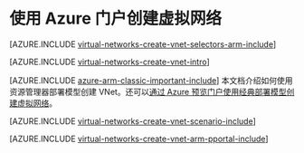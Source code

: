 <!-- not suitable for Mooncake -->


<properties
   pageTitle="使用 Azure 门户创建虚拟网络 | Azure"
   description="了解如何在 ARM | Resource Manager 中使用 Azure 门户创建虚拟网络。"
   services="virtual-network"
   documentationCenter=""
   authors="telmosampaio"
   manager="carmonm"
   editor=""
   tags="azure-resource-manager"/>

<tags
	ms.service="virtual-network"
	ms.date="03/15/2016"
	wacn.date=""/>

# 使用 Azure 门户创建虚拟网络

[AZURE.INCLUDE [virtual-networks-create-vnet-selectors-arm-include](../includes/virtual-networks-create-vnet-selectors-arm-include.md)]


[AZURE.INCLUDE [virtual-networks-create-vnet-intro](../includes/virtual-networks-create-vnet-intro-include.md)]

[AZURE.INCLUDE [azure-arm-classic-important-include](../includes/azure-arm-classic-important-include.md)] 本文档介绍如何使用资源管理器部署模型创建 VNet。还可以[通过 Azure 预览门户使用经典部署模型创建虚拟网络](/documentation/articles/virtual-networks-create-vnet-classic-pportal)。

[AZURE.INCLUDE [virtual-networks-create-vnet-scenario-include](../includes/virtual-networks-create-vnet-scenario-include.md)]

[AZURE.INCLUDE [virtual-networks-create-vnet-arm-pportal-include](../includes/virtual-networks-create-vnet-arm-pportal-include.md)]

<!---HONumber=Mooncake_Quality_Review_1118_2016-->